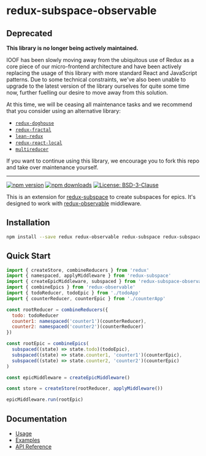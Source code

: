 # redux-subspace-observable

## Deprecated

**This library is no longer being actively maintained.**

IOOF has been slowly moving away from the ubiquitous use of Redux as a core piece of our micro-frontend architecture and have been actively replacing
the usage of this library with more standard React and JavaScript patterns.  Due to some technical constraints, we've also been unable to upgrade to
the latest version of the library ourselves for quite some time now, further fuelling our desire to move away from this solution.

At this time, we will be ceasing all maintenance tasks and we recommend that you consider using an alternative library:

* [`redux-doghouse`](https://www.npmjs.com/package/redux-doghouse)
* [`redux-fractal`](https://www.npmjs.com/package/redux-fractal)
* [`lean-redux`](https://www.npmjs.com/package/lean-redux)
* [`redux-react-local`](https://www.npmjs.com/package/redux-react-local)
* [`multireducer`](https://www.npmjs.com/package/multireducer)

If you want to continue using this library, we encourage you to fork this repo and take over maintenance yourself.

---

[![npm version](https://img.shields.io/npm/v/redux-subspace-observable.svg?style=flat-square)](https://www.npmjs.com/package/redux-subspace-observable)
[![npm downloads](https://img.shields.io/npm/dm/redux-subspace-observable.svg?style=flat-square)](https://www.npmjs.com/package/redux-subspace-observable)
[![License: BSD-3-Clause](https://img.shields.io/npm/l/redux-subspace-observable.svg?style=flat-square)](/LICENSE.md)

This is an extension for [redux-subspace](/) to create subspaces for epics. It's designed to work with [redux-observable](https://redux-observable.js.org/) middleware.

## Installation

```sh
npm install --save redux redux-observable redux-subspace redux-subspace-observable
```

## Quick Start

```javascript
import { createStore, combineReducers } from 'redux'
import { namespaced, applyMiddleware } from 'redux-subspace'
import { createEpicMiddleware, subspaced } from 'redux-subspace-observable'
import { combineEpics } from 'redux-observable'
import { todoReducer, todoEpic } from './todoApp'
import { counterReducer, counterEpic } from './counterApp'

const rootReducer = combineReducers({
  todo: todoReducer
  counter1: namespaced('counter1')(counterReducer),
  counter2: namespaced('counter2')(counterReducer)
})

const rootEpic = combineEpics(
  subspaced((state) => state.todo)(todoEpic),
  subspaced((state) => state.counter1, 'counter1')(counterEpic),
  subspaced((state) => state.counter2, 'counter2')(counterEpic)
)

const epicMiddleware = createEpicMiddleware()

const store = createStore(rootReducer, applyMiddleware())

epicMiddleware.run(rootEpic)
```

## Documentation

* [Usage](https://ioof-holdings.github.io/redux-subspace/packages/redux-subspace-observable/docs/Usage.html)
* [Examples](https://ioof-holdings.github.io/redux-subspace/docs/Examples.html#redux-subspace-observable)
* [API Reference](https://ioof-holdings.github.io/redux-subspace/packages/redux-subspace-observable/docs/api/)
